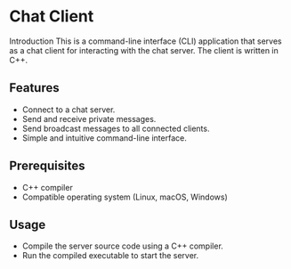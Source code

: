 # Chat Client

Introduction
This is a command-line interface (CLI) application that serves as a chat client for interacting with the chat server.
The client is written in C++.

## Features

- Connect to a chat server.
- Send and receive private messages.
- Send broadcast messages to all connected clients.
- Simple and intuitive command-line interface.

## Prerequisites
- C++ compiler
- Compatible operating system (Linux, macOS, Windows)

## Usage
- Compile the server source code using a C++ compiler.
- Run the compiled executable to start the server.
